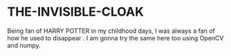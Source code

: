 # THE-INVISIBLE-CLOAK
Being fan of HARRY POTTER in my childhood days, I was always a fan of how he used to disappear . I am gonna try the same here too using OpenCV and numpy.
